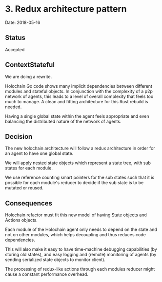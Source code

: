 # 3. Redux architecture pattern

Date: 2018-05-16

## Status

Accepted

## ContextStateful

We are doing a rewrite.

Holochain Go code shows many implicit dependencies between different modules and stateful objects. In conjunction with the complexity of a p2p network of agents, this leads to a level of overall complexity that feels too much to manage. A clean and fitting architecture for this Rust rebuild is needed.

Having a single global state within the agent feels appropriate and even balancing the distributed nature of the network of agents.

## Decision

The new holochain architecture will follow a redux architecture in order for an agent to have one global state.

We will apply nested state objects which represent a state tree, with sub states for each module.

We use reference counting smart pointers for the sub
states such that it is possible for each module's
reducer to decide if the sub state is to be mutated or reused.

## Consequences

Holochain refactor must fit this new model of having State objects and Actions objects.

Each module of the Holochain agent only needs to depend on the state and not on other modules, which helps decoupling and thus reduces code dependencies.

This will also make it easy to have time-machine debugging capabilities (by storing old states), and easy logging and (remote) monitoring of agents (by sending serialized state objects to monitor client).

The processing of redux-like actions through each modules reducer might cause a constant performance overhead.
